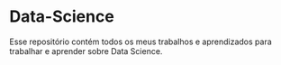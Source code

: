 # Data-Science
Esse repositório contém todos os meus trabalhos e aprendizados para trabalhar e aprender sobre Data Science.
